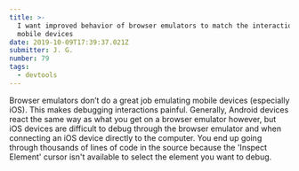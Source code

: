 ```yaml
---
title: >-
  I want improved behavior of browser emulators to match the interaction on
  mobile devices
date: 2019-10-09T17:39:37.021Z
submitter: J. G.
number: 79
tags:
  - devtools
---
```

Browser emulators don’t do a great job emulating mobile devices (especially iOS). This makes debugging interactions painful. Generally, Android devices react the same way as what you get on a browser emulator however, but iOS devices are difficult to debug through the browser emulator and when connecting an iOS device directly to the computer. You end up going through thousands of lines of code in the source because the 'Inspect Element' cursor isn't available to select the element you want to debug.
